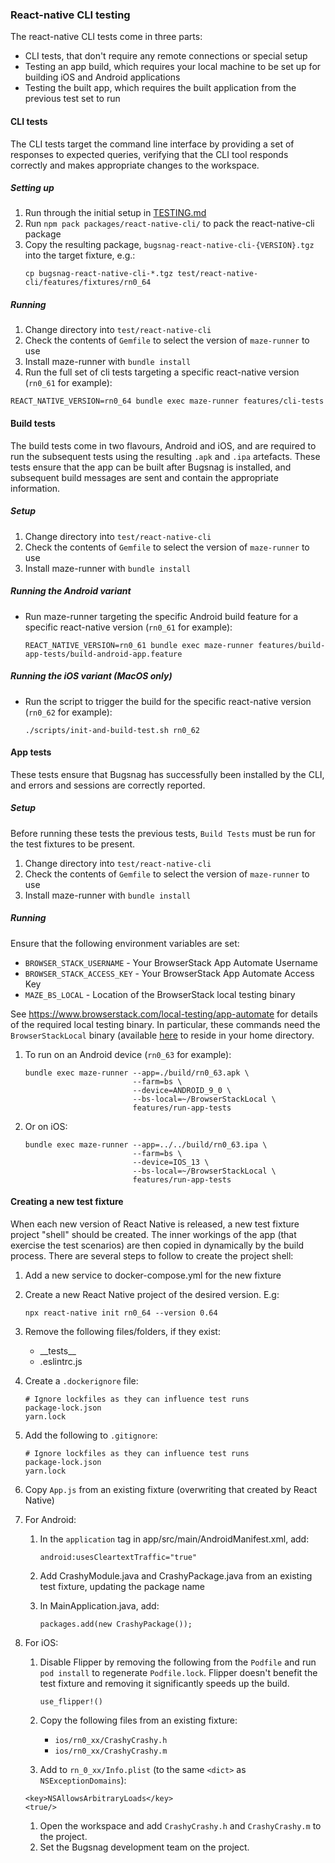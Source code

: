 ### React-native CLI testing

The react-native CLI tests come in three parts:

- CLI tests, that don't require any remote connections or special setup
- Testing an app build, which requires your local machine to be set up for building iOS and Android applications
- Testing the built app, which requires the built application from the previous test set to run

#### CLI tests

The CLI tests target the command line interface by providing a set of responses to expected queries, verifying that the CLI tool responds correctly and makes appropriate changes to the workspace.

##### Setting up

1. Run through the initial setup in [TESTING.md](../../TESTING.md)
1. Run `npm pack packages/react-native-cli/` to pack the react-native-cli package
1. Copy the resulting package, `bugsnag-react-native-cli-{VERSION}.tgz` into the target fixture, e.g.:
    ```shell script
    cp bugsnag-react-native-cli-*.tgz test/react-native-cli/features/fixtures/rn0_64
    ```

##### Running

1. Change directory into `test/react-native-cli`
1. Check the contents of `Gemfile` to select the version of `maze-runner` to use
1. Install maze-runner with `bundle install`
1. Run the full set of cli tests targeting a specific react-native version (`rn0_61` for example):
  ```shell script
  REACT_NATIVE_VERSION=rn0_64 bundle exec maze-runner features/cli-tests
  ```

#### Build tests

The build tests come in two flavours, Android and iOS, and are required to run the subsequent tests using the resulting `.apk` and `.ipa` artefacts.  These tests ensure that the app can be built after Bugsnag is installed, and subsequent build messages are sent and contain the appropriate information.

##### Setup

1. Change directory into `test/react-native-cli`
1. Check the contents of `Gemfile` to select the version of `maze-runner` to use
1. Install maze-runner with `bundle install`

##### Running the Android variant

- Run maze-runner targeting the specific Android build feature for a specific react-native version (`rn0_61` for example):
  ```shell script
  REACT_NATIVE_VERSION=rn0_61 bundle exec maze-runner features/build-app-tests/build-android-app.feature
  ```

##### Running the iOS variant (MacOS only)

- Run the script to trigger the build for the specific react-native version (`rn0_62` for example):
  ```shell script
  ./scripts/init-and-build-test.sh rn0_62
  ```

#### App tests

These tests ensure that Bugsnag has successfully been installed by the CLI, and errors and sessions are correctly reported.

##### Setup

Before running these tests the previous tests, `Build Tests` must be run for the test fixtures to be present.

1. Change directory into `test/react-native-cli`
1. Check the contents of `Gemfile` to select the version of `maze-runner` to use
1. Install maze-runner with `bundle install`

##### Running

Ensure that the following environment variables are set:
- `BROWSER_STACK_USERNAME` - Your BrowserStack App Automate Username
- `BROWSER_STACK_ACCESS_KEY` - Your BrowserStack App Automate Access Key
- `MAZE_BS_LOCAL` - Location of the BrowserStack local testing binary

See https://www.browserstack.com/local-testing/app-automate for details of the required local testing binary. In
particular, these commands need the `BrowserStackLocal` binary (available 
[here](https://www.browserstack.com/local-testing/releases) to reside in your home directory.

1. To run on an Android device (`rn0_63` for example):
    ```shell script
    bundle exec maze-runner --app=./build/rn0_63.apk \
                            --farm=bs \
                            --device=ANDROID_9_0 \
                            --bs-local=~/BrowserStackLocal \
                            features/run-app-tests
    ```
1. Or on iOS:
    ```shell script
    bundle exec maze-runner --app=../../build/rn0_63.ipa \
                            --farm=bs \
                            --device=IOS_13 \
                            --bs-local=~/BrowserStackLocal \
                            features/run-app-tests
    ```

#### Creating a new test fixture

When each new version of React Native is released, a new test fixture project "shell" should be created.  The inner
workings of the app (that exercise the test scenarios) are then copied in dynamically by the build process.  There are
several steps to follow to create the project shell:

1. Add a new service to docker-compose.yml for the new fixture

1. Create a new React Native project of the desired version.  E.g:
    ```
    npx react-native init rn0_64 --version 0.64
    ```
1. Remove the following files/folders, if they exist:
    - \_\_tests\_\_
    - .eslintrc.js

1. Create a `.dockerignore` file:
    ```
    # Ignore lockfiles as they can influence test runs
    package-lock.json
    yarn.lock
    ```

1. Add the following to `.gitignore`:
    ```
    # Ignore lockfiles as they can influence test runs
    package-lock.json
    yarn.lock
    ```

1. Copy `App.js` from an existing fixture (overwriting that created by React Native)

1. For Android:

    1.  In the `application` tag in app/src/main/AndroidManifest.xml, add:
        ```
        android:usesCleartextTraffic="true"
        ```
    1.  Add CrashyModule.java and CrashyPackage.java from an existing test fixture, updating the package name

    1.  In MainApplication.java, add:
        ```
        packages.add(new CrashyPackage());
        ```

1. For iOS:
    1. Disable Flipper by removing the following from the `Podfile` and run `pod install` to regenerate `Podfile.lock`.
       Flipper doesn't benefit the test fixture and removing it significantly speeds up the build.
        ```
        use_flipper!()
        ```

    1. Copy the following files from an existing fixture:
        - `ios/rn0_xx/CrashyCrashy.h`
        - `ios/rn0_xx/CrashyCrashy.m`

    1. Add to `rn_0_xx/Info.plist` (to the same `<dict>` as `NSExceptionDomains`):
    ```
    <key>NSAllowsArbitraryLoads</key>
    <true/>
    ```
    1. Open the workspace and add `CrashyCrashy.h` and `CrashyCrashy.m` to the project.
    1. Set the Bugsnag development team on the project.
